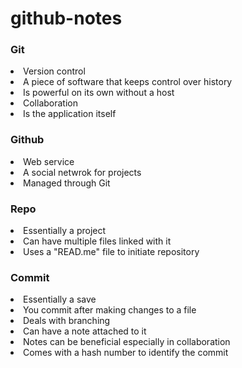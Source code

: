 # github-notes

### Git

<li> Version control </li>
<li> A piece of software that keeps control over history </li>
<li> Is powerful on its own without a host </li>
<li> Collaboration </li>
<li> Is the application itself </li>

### Github

<li> Web service </li>
<li> A social netwrok for projects </li>
<li> Managed through Git </li>

### Repo

<li> Essentially a project </li>
<li> Can have multiple files linked with it</li>
<li> Uses a "READ.me" file to initiate repository </li>

### Commit 

<li> Essentially a save</li>
<li> You commit after making changes to a file</li>
<li> Deals with branching</li>
<li> Can have a note attached to it </li>
<li> Notes can be beneficial especially in collaboration </li>
<li> Comes with a hash number to identify the commit </li>
